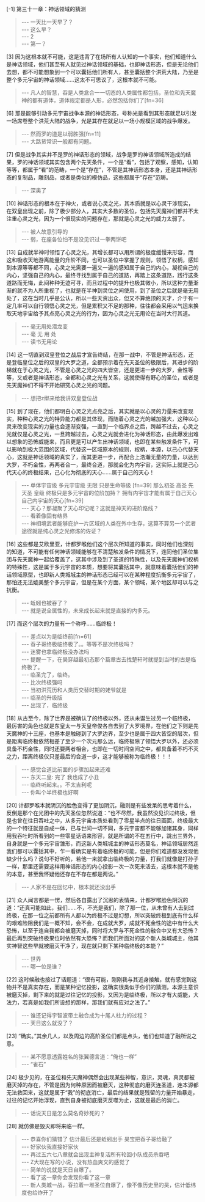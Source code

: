 
[-1] 第三十一章：神话领域的猜测
>--- 一天比一天早了？<br>
>--- 这么早？<br>
>--- 2<br>
>--- 第一？<br>

[3] 因为这根本就不可能，这是违背了在场所有人认知的一个事实，他们知道什么是神话领域，他们甚至有人就见过神话领域的基础，也即神话形态，但是无论他们去想，都不可能想象到一个可以囊括他们所有人，甚至囊括整个洪荒大陆，乃至是整个多元宇宙的神话领域……这太不可思议了，这根本就不可能。
>--- 凡人的智慧，昋是人类盒合一一切态的人类属性都包括，圣位和先天魔神的都有道体，道体规定都是人形，必然包括你们了[fn=36]<br>

[6] 那是能够引动多元宇宙战争本源的神话形态，号称光是看到其形态就足以引发一场席卷整个洪荒大陆的战争，光是其存在就足以一场小规模区域的战争爆发。
>--- 然而罗的道是以弱胜强[fn=11]<br>
>--- 大路货常识一般都有问题。<br>

[7] 但是战争其实并不是罗的神话形态的领域，战争是罗的神话领域所造成的结果，罗的神话领域其实包含两个先天条件，一个是“看”，包括了观察，感知，认知等等，都属于“看”的范畴，一个是“存在”，不管是其神话形态本身，还是其神话形态的复制品，雕刻品，或者是类似的模仿品，这些都属于“存在”范畴。
>--- 深奥了<br>

[10] 神话形态的根本在于神火，或者说心灵之光，其本质就是以心灵干涉现实，在双皇出现之前，除了极少部分人，其实大多数的圣位，包括先天魔神们都并不太注重心灵之光，因为一个很现实的问题存在，那就是心灵之光的威力太弱了。
>--- 被人故意引导的<br>
>--- 弱，在座各位怕不是没见识过一拳两饼吧<br>

[13] 自成就半神时领悟了心灵之光，其增长都可以用所谓的极度缓慢来形容，而这和吸收天地游离能量的升阶不同，也可以圣位中掌握了规则，领悟了权柄，感知到本源等等都不同，心灵之光需要一遍又一遍的感知属于自己的内心，凝视自己的内心，坚强自己的内心，最终寻找到属于自己的道路，再踏上这条道路，践行这条道路而无悔，此间种种无迹可寻，而且过程中的提升也极其微小，所以这种力量渐渐的就不为人所重视了，也就是在半神到灵位之间使用，到了圣位之后就是毫无用处了，这在当时几乎是公认，所以一些天资出众，但又不算绝顶的天才，介于有一定几率可以自行领悟心灵之光，但是累积又不足的那种，往往都会采用以气运来换取天地宇宙给予其点亮心灵之光的行为，因为心灵之光无用论在当时大行其道。
>--- 毫无用处潜龙变<br>
>--- 毫  无  用  处<br>
>--- 读书无用论<br>

[14] 这一切直到双皇登位之战后才宣告终结，在那一战中，不管是神话形态，还是登临皇位之后的双皇的大罗之道，全都预示着在先天圣位的极限后，其进步的阶梯就在于心灵之光，不管是心灵之光的四大皆空，还是更进一步的大罗，金性等等，又或者是神话形态，全都和心灵之光有关系，这就使得有野心的圣位，或者是先天魔神们不得不开始研究心灵之光的问题。
>--- 想把z绑来给我讲双皇登位战<br>

[15] 到了现在，他们都明白心灵之光点亮之后，其实就是以心灵的力量来改变现实，种种心灵之光的特异能力都是其体现，而随着心灵之光的越加强大，这种以心灵来改变现实的力量也会逐渐变强，一直到一个临界点之后，跨越不过去，心灵之光就仅是心灵之光，一旦跨越过去，心灵之光就会进化为神话形态，由此爆发出难以想象的恐怖威能来，而且更是可以产生出神话领域，也即在某些触发条件下，可以影响到极大范围的区域，代替这一区域原本的规则，权柄，本源，以己心代替天心，这就是神话领域的真实了，而其更进一步，再配合上浩瀚无量的力量，以达到大罗，不朽金性，再两者合一，最终合道，那就会化为内宇宙，这实际上就是己心代天心的终极结果，己心化为彻底的天心……属于自己的天心！
>--- 单体宇宙级 多元宇宙级 无限 只是生命等级 [fn=39] 那么初圣 高圣 先天圣 皇级 终极只是多元宇宙的位阶加持？ 拥有内宇宙才能有属于自己天心 自己内宇宙的天心[fn=39]<br>
>--- 天心？那凝聚了天心印记呢？这就是神天的进阶路线？<br>
>--- 看着像固有结界<br>
>--- 神相境武者能够庇护一片区域的人类在外中生存，这算不算另一个武者途径就是纯心灵之光修炼的佐证？<br>

[16] 这些都是艾欧里亚，计都罗喉他们这个层次所知道的事实，同时他们也深刻的知道，不可能有任何神话领域能够在不清楚触发条件的情况下，连同他们圣位集团与先天魔神一起给覆盖了，这其中涉及到了圣道的特殊性，以及先天魔神们权柄的特殊性，这是属于多元宇宙的本质，想要将其囊括其中，就意味着囊括他们的神话领域原型，也即新人类城城主的神话形态已经可以在某种程度抗衡多元宇宙了，那怕还无法媲美整个多元宇宙，但是在某个方面，某个领域，某个地区却可以与之抗衡。
>--- 蚯蚓也被吞了？<br>
>--- 就是说全属性的，未来成长起来就是直接的内多元。<br>

[17] 而这个层次的力量有一个称呼……临终极！
>--- 差点以为是临终前[fn=61]<br>
>--- 昋子哥终极临终极了。。等等不是次终极吗？<br>
>--- 迷雾也拿临终极没办法吗<br>
>--- 提醒一下，在昊穿越最初态那个篇章古去找楚轩时就提到当时的古是临终极了。<br>
>--- 临圣完了，临终。<br>
>--- 比次终极强吗<br>
>--- 当初洪荒历和人类历交替时期的姥爷就是<br>
>--- 临圣的升级版<br>
>--- 出现了，临终级<br>

[18] 从古至今，除了世界是被确认了的终极以外，还从未诞生过另一个临终极，最厉害的角色也就是东皇太一与天皇帝俊各自去到了大罗境界，在他们之下则是先天魔神的十三座，也基本是触碰到了大罗边界，至少也是属于四大皆空的层次，但是距离临终极依然相差了至少一个次元那么远，临终极除了领悟大罗以外，还必须具备不朽金性，同时还要两者相合，也即在一切时间空间之中，都具备着不朽不灭之力，距离终极仅只差最后的合道一步，这才能够被称为临终极！！！
>--- 感觉合道比前面的步骤加起来还难<br>
>--- 东天二皇: 完了 我也成了小丑<br>
>--- 临终听起来。。不太吉利呢<br>
>--- 你叫个半终极也好啊<br>

[20] 计都罗喉本就阴沉的脸色变得了更加阴沉，融则是有些发呆的思考着什么，反倒是那个在光团中的先天圣位忽然说道：“也不尽然，我虽然没见识过终极，但是也曾在往日吞吐之中，从多元宇宙本质处看到了零星半点的往日画面，终极最大的一个特征就是自成一体，已与世间一切不同，多元宇宙都不能够加诸其身，同样用我吞吐时所看到的一些零星话语来形容，就是所谓的不在五行中，跳出三界外，自身就是一个多元宇宙雏形，而这新人类城城主的神话形态莫名，神话领域居然连我们都可以囊括其中，乍一看确实是有着临终极的可能，但是你们难道都没发现他缺少什么吗？说句不好听的，若他一来就拿出临终极的力量，打我们就像是打孙子一样，那里还需要这样用神话形态的内心投影一次一次死来活去，这根本就不是他的本意，甚至我怀疑他还存在不存在都是两说。”
>--- 人家不是在回忆中，根本就还没出手<br>

[21] 众人闻言都是一愣，然后各自露出了沉思的表情来，计都罗喉脸色阴沉的道：“还真可能如此，我们……不，不光是我们，除了那一位，从未曾有人去到过终极，在那一位之前都所有人都以为终极不过是幻想，所以突破终极到底有什么样的艰难险阻我们是一概不知，会不会，在成就大罗，成就不死金性的途中有什么大恐怖，以至于连自我都会被磨灭掉，同时将大罗与不死金性的融合中又有大恐怖？最后再到突破终极果位时依然有大恐怖？而我们所面对的这个新人类城城主，他其实神智这些早就被磨灭干净了，现在就只剩下某种临终极的本能？”
>--- 世界<br>
>--- 哪一位是谁？<br>

[22] 这时候融也接过了话题道：“很有可能，刚刚我与其近身接触，就有感觉到这物并不是真实存在，而是某种记忆投影，这确实很类似于你们的猜测，本源主意识被磨灭掉，剩下来的就是过往记忆的投影，又因为是临终极，所以才有大威能，大法力，若真是如我们所设想的那样，那我们就有应对之法了。”
>--- 谁还记得宇智波带土融合成为十尾人柱力的过程？<br>
>--- 天日这么就没了？<br>

[23] “确实。”其余几人，以及周边的高阶圣位们都是点头，他们也知道了融所说之意。
>--- 某不愿意透露姓名的张翼德言道：“俺也一样”<br>
>--- “雀石”<br>

[24] 极少见的，在圣位和先天魔神偶然会出现某些神智，意识，灵魂，真灵都被磨灭掉的存在，不管是因为何种原因而被磨灭，这种彻底的磨灭连圣道，连本源都无法救回来，这就是属于“我”的彻底消亡，最后的结果就是残留的力量开始暴走，过往的记忆开始浮现，直到自身被彻底磨灭反噬为止，这就是最后的消亡。
>--- 话说天日是怎么莫名奇妙死的？<br>

[28] 就仿佛是毁灭即将来临一样。
>--- 恭喜你们猜错了 估计最后还是蚯蚓出手 昊宝把昋子哥给融了<br>
>--- 好家伙我直接好家伙<br>
>--- 再过五六七八章就会出现主神复活所有轮回小队成员杀昋吧<br>
>--- Z大现在写的小说，没有热血爽文的感觉了<br>
>--- 简单的说就是天日自爆了。<br>
>--- 看了这一章你会发现你看了这一章<br>
>--- 新人类城一战，昋拉着一堆圣位自爆了，像不像历史里的昊，估计低纬度也给炸开了<br>
